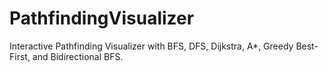 # PathfindingVisualizer
Interactive Pathfinding Visualizer with BFS, DFS, Dijkstra, A*, Greedy Best-First, and Bidirectional BFS.
